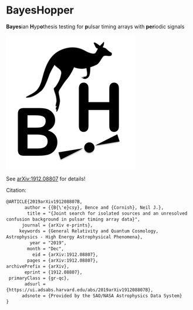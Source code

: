 # BayesHopper
**Bayes**ian **H**yp**o**thesis testing for **p**ulsar timing arrays with **per**iodic signals

![logo](BHlogo.png)

See [arXiv:1912.08807](https://arxiv.org/abs/1912.08807) for details!

Citation:
```
@ARTICLE{2019arXiv191208807B,
       author = {{B{\'e}csy}, Bence and {Cornish}, Neil J.},
        title = "{Joint search for isolated sources and an unresolved confusion background in pulsar timing array data}",
      journal = {arXiv e-prints},
     keywords = {General Relativity and Quantum Cosmology, Astrophysics - High Energy Astrophysical Phenomena},
         year = "2019",
        month = "Dec",
          eid = {arXiv:1912.08807},
        pages = {arXiv:1912.08807},
archivePrefix = {arXiv},
       eprint = {1912.08807},
 primaryClass = {gr-qc},
       adsurl = {https://ui.adsabs.harvard.edu/abs/2019arXiv191208807B},
      adsnote = {Provided by the SAO/NASA Astrophysics Data System}
}
```
